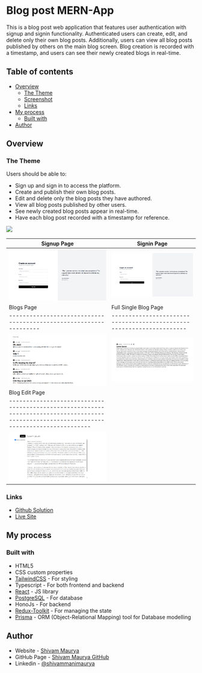 # Blog post MERN-App

This is a blog post web application that features user authentication with signup and signin functionality. Authenticated users can create, edit, and delete only their own blog posts. Additionally, users can view all blog posts published by others on the main blog screen. Blog creation is recorded with a timestamp, and users can see their newly created blogs in real-time.

## Table of contents

-   [Overview](#overview)
    -   [The Theme](#the-theme)
    -   [Screenshot](#screenshot)
    -   [Links](#links)
-   [My process](#my-process)
    -   [Built with](#built-with)
-   [Author](#author)

## Overview

### The Theme

Users should be able to:

-   Sign up and sign in to access the platform.
-   Create and publish their own blog posts.
-   Edit and delete only the blog posts they have authored.
-   View all blog posts published by other users.
-   See newly created blog posts appear in real-time.
-   Have each blog post recorded with a timestamp for reference.


![](./screenshot.jpg)

| Signup Page                                                       | Signin Page                                                          |
| ----------------------------------------------------------------- | -------------------------------------------------------------------- |
| ![Tablet](./src/assets/images/screenshots/signupPage.png)         | ![Mobile](./src/assets/images/screenshots/signinPage.png)            |
| Blogs Page                                                        | Full Single Blog Page                                                |
| ----------------------------------------------------------------- | -------------------------------------------------------------------- |
| ![Tablet](./src/assets/images/screenshots/blogsPage.png)          | ![Mobile](./src/assets/images/screenshots/singleBlogPage.png)        |
| Blog Edit Page                                                                                                                           |
| ---------------------------------------------------------------------------------------------------------------------------------------- |
| ![Home_Page_PC](./src/assets/images/screenshots/blogEditPage.png)                                                                        |

### Links

-   [Github Solution](https://github.com/ShivamManiMaurya/blog-post-app-frontend)
-   [Live Site](https://freshkart-ecommerce-mern-project-frontend.vercel.app)

## My process

### Built with

-   HTML5
-   CSS custom properties
-   [TailwindCSS](https://tailwindcss.com/) - For styling
-   Typescript - For both frontend and backend
-   [React](https://reactjs.org/) - JS library
-   [PostgreSQL](https://www.postgresql.org/) - For database
-   HonoJs - For backend
-   [Redux-Toolkit](https://redux-toolkit.js.org/) - For managing the state
-   [Prisma](https://www.prisma.io/) - ORM (Object-Relational Mapping) tool for Database modelling

## Author

-   Website - [Shivam Maurya](https://shivammanimaurya.github.io/my_portfolio_website/)
-   GitHub Page - [Shivam Maurya GitHub](https://github.com/ShivamManiMaurya)
-   Linkedin - [@shivammanimaurya](https://www.linkedin.com/in/shivammanimaurya)

